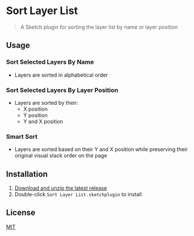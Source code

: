 # Sort Layer List

> A Sketch plugin for sorting the layer list by name or layer position

## Usage

### Sort Selected Layers By Name

- Layers are sorted in alphabetical order

### Sort Selected Layers By Layer Position

- Layers are sorted by their:
  - X position
  - Y position
  - Y and X position

### Smart Sort

- Layers are sorted based on their Y and X position while preserving their original visual stack order on the page

## Installation

1. [Download and unzip the latest release](https://github.com/yuanqing/sketch-sort-layer-list/releases)
2. Double-click `Sort Layer List.sketchplugin` to install

## License

[MIT](LICENSE.md)
